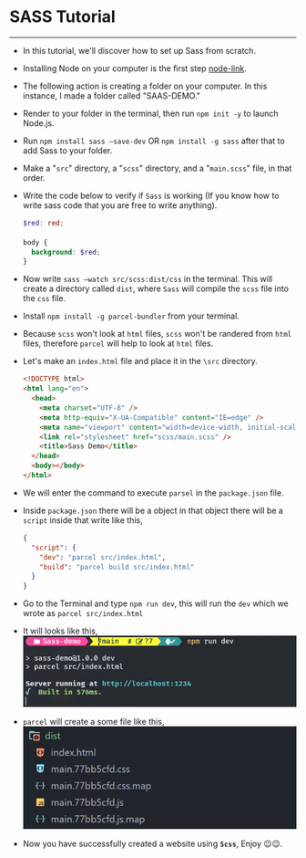 # SASS Tutorial

---

- In this tutorial, we'll discover how to set up Sass from scratch.
- Installing Node on your computer is the first step [node-link](https://nodejs.org/en/download/).
- The following action is creating a folder on your computer. In this instance, I made a folder called "SAAS-DEMO."
- Render to your folder in the terminal, then run `npm init -y` to launch Node.js.
- Run `npm install sass —save-dev` OR `npm install -g sass` after that to add Sass to your folder.
- Make a "`src`" directory, a "`scss`" directory, and a "`main.scss`" file, in that order.
- Write the code below to verify if `Sass` is working (If you know how to write sass code that you are free to write anything).

  ```scss
  $red: red;

  body {
    background: $red;
  }
  ```

- Now write `sass —watch src/scss:dist/css` in the terminal. This will create a directory called `dist`, where `Sass` will compile the `scss` file into the `css` file.
- Install `npm install -g parcel-bundler` from your terminal.
- Because `scss` won't look at `html` files, `scss` won't be randered from `html` files, therefore `parcel` will help to look at `html` files.
- Let's make an `index.html` file and place it in the `\src` directory.
  ```html
  <!DOCTYPE html>
  <html lang="en">
    <head>
      <meta charset="UTF-8" />
      <meta http-equiv="X-UA-Compatible" content="IE=edge" />
      <meta name="viewport" content="width=device-width, initial-scale=1.0" />
      <link rel="stylesheet" href="scss/main.scss" />
      <title>Sass Demo</title>
    </head>
    <body></body>
  </html>
  ```
- We will enter the command to execute `parsel` in the `package.json` file.
- Inside `package.json` there will be a object in that object there will be a `script` inside that write like this,

  ```json
  {
    "script": {
      "dev": "parcel src/index.html",
      "build": "parcel build src/index.html"
    }
  }
  ```

- Go to the Terminal and type `npm run dev`, this will run the `dev` which we wrote as `parcel src/index.html`
- It will looks like this,
  <img src="src/photos/README__photos/npm run dev.png" alt="dev__pic">
- `parcel` will create a some file like this,
  <img src="src/photos/README__photos/dist.png" alt="dist__pic">
- Now you have successfully created a website using **`Scss`**, Enjoy 😉😉.
